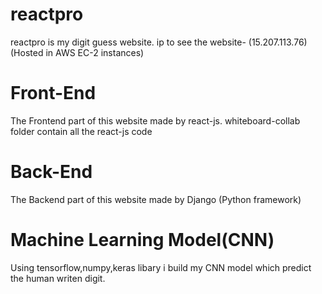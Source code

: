 # reactpro

  reactpro is my digit guess website. ip to see the website-  (15.207.113.76)  (Hosted in AWS EC-2 instances)

# Front-End
  The Frontend part of this website made by react-js. whiteboard-collab folder contain all the react-js code
  
# Back-End
  The Backend part of this website made by Django (Python framework)
  
# Machine Learning Model(CNN)
  Using tensorflow,numpy,keras libary i build my CNN model which predict the human writen digit. 
